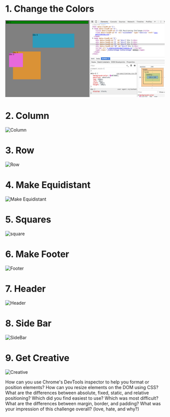 # 1. Change the Colors
![Color Change](imgs/change_the_colors.jpg)

# 2. Column
![Column](/imgs/column.jpg)

# 3. Row
![Row](/imgs/row.jpg)

# 4. Make Equidistant
![Make Equidistant](/imgs/equal_distant.png)

# 5. Squares
![square](/imgs/square.png)

# 6. Make Footer
![Footer](/imgs/footer.png)

# 7. Header
![Header](/imgs/header.png)

# 8. Side Bar
![SideBar](/imgs/sidebarpng)

# 9. Get Creative
![Creative](/imgs/get_creative.jpg)


How can you use Chrome's DevTools inspector to help you format or position elements?
How can you resize elements on the DOM using CSS?
What are the differences between absolute, fixed, static, and relative positioning? Which did you find easiest to use? Which was most difficult?
What are the differences between margin, border, and padding?
What was your impression of this challenge overall? (love, hate, and why?)